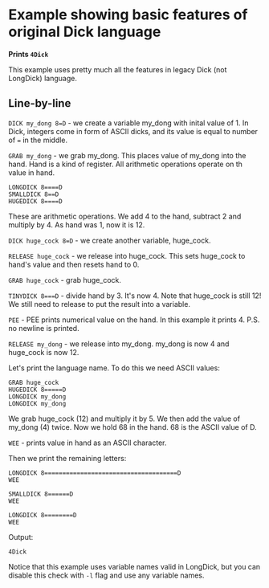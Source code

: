 # Example showing basic features of original Dick language
**Prints `4Dick`**

This example uses pretty much all the features in legacy Dick (not LongDick) language.

## Line-by-line

`DICK my_dong 8=D` - we create a variable my_dong with inital value of 1. In Dick, integers come in form of ASCII dicks, and its value is equal to number of `=` in the middle.

`GRAB my_dong` - we grab my_dong. This places value of my_dong into the hand. Hand is a kind of register. All arithmetic operations operate on th value in hand.

```
LONGDICK 8====D
SMALLDICK 8==D
HUGEDICK 8====D
```
These are arithmetic operations. We add 4 to the hand, subtract 2 and multiply by 4. As hand was 1, now it is 12. 

`DICK huge_cock 8=D` - we create another variable, huge_cock.

`RELEASE huge_cock` - we release into huge_cock. This sets huge_cock to hand's value and then resets hand to 0.

`GRAB huge_cock` - grab huge_cock.

`TINYDICK 8===D` - divide hand by 3. It's now 4. Note that huge_cock is still 12! We still need to release to put the result into a variable.

`PEE` - PEE prints numerical value on the hand. In this example it prints 4. P.S. no newline is printed.

`RELEASE my_dong` - we release into my_dong. my_dong is now 4 and huge_cock is now 12.

Let's print the language name. To do this we need ASCII values:
```
GRAB huge_cock
HUGEDICK 8=====D
LONGDICK my_dong
LONGDICK my_dong
```
We grab huge_cock (12) and multiply it by 5. We then add the value of my_dong (4) twice. Now we hold 68 in the hand. 68 is the ASCII value of D.

`WEE` - prints value in hand as an ASCII character.

Then we print the remaining letters:
```
LONGDICK 8=====================================D
WEE

SMALLDICK 8======D
WEE

LONGDICK 8========D
WEE
```

Output:
```
4Dick
```

Notice that this example uses variable names valid in LongDick, but you can disable this check with `-l` flag and use any variable names.
